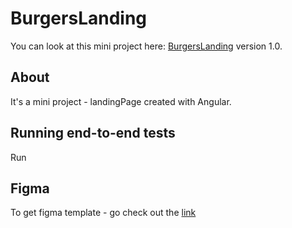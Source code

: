# BurgersLanding

You can look at this mini project here: [BurgersLanding](https://ramanslinka.github.io/burgers-landing/) version 1.0.


## About

It's a mini project - landingPage created with Angular.

## Running end-to-end tests

Run 

## Figma

To get figma template - go check out the [link](https://www.figma.com/file/io4tZ3LOpm8xTmnXETqQte/landing?node-id=0%3A1&mode=dev)
